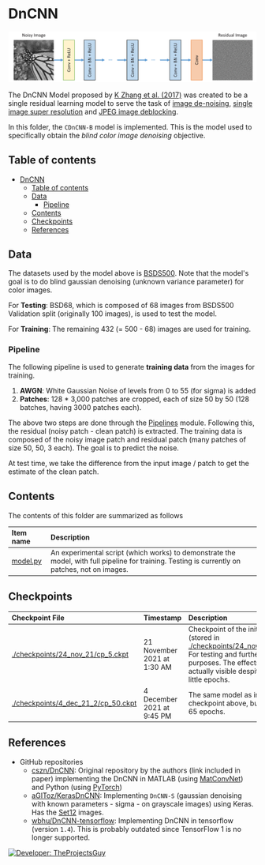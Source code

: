 # DnCNN

[![DnCNN Model Layout](./fig/model-layout.png)](https://academic.microsoft.com/paper/2508457857)

The DnCNN Model proposed by [K Zhang et al. (2017)](../../../Papers/README.md) was created to be a single residual learning model to serve the task of [image de-noising][image-denoising-reflink], [single image super resolution][sisr-reflink] and [JPEG image deblocking][jpeg-imdeblocking-reflink].

[image-denoising-reflink]: https://uwaterloo.ca/vision-image-processing-lab/research-demos/image-denoising
[sisr-reflink]: https://in.mathworks.com/help/images/single-image-super-resolution-using-deep-learning.html
[jpeg-imdeblocking-reflink]: https://in.mathworks.com/help/images/jpeg-image-deblocking-using-deep-learning.html

In this folder, the `CDnCNN-B` model is implemented. This is the model used to specifically obtain the _blind color image denoising_ objective.

## Table of contents

- [DnCNN](#dncnn)
    - [Table of contents](#table-of-contents)
    - [Data](#data)
        - [Pipeline](#pipeline)
    - [Contents](#contents)
    - [Checkpoints](#checkpoints)
    - [References](#references)

## Data

The datasets used by the model above is [BSDS500](./../../../DataLoaders/README.md). Note that the model's goal is to do blind gaussian denoising (unknown variance parameter) for color images.

For **Testing**: BSD68, which is composed of 68 images from BSDS500 Validation split (originally 100 images), is used to test the model.

For **Training**: The remaining 432 (= 500 - 68) images are used for training.

### Pipeline

The following pipeline is used to generate **training data** from the images for training.

1. **AWGN**: White Gaussian Noise of levels from 0 to 55 (for sigma) is added
2. **Patches**: 128 * 3,000 patches are cropped, each of size 50 by 50 (128 batches, having 3000 patches each).

The above two steps are done through the [Pipelines](../../../Pipelines/README.md) module. Following this, the residual (noisy patch - clean patch) is extracted. The training data is composed of the noisy image patch and residual patch (many patches of size 50, 50, 3 each). The goal is to predict the noise.

At test time, we take the difference from the input image / patch to get the estimate of the clean patch.

## Contents

The contents of this folder are summarized as follows

| Item name | Description |
| :--- | :--- |
| [model.py](./model.py) | An experimental script (which works) to demonstrate the model, with full pipeline for training. Testing is currently on patches, not on images. |

## Checkpoints

| Checkpoint File | Timestamp | Description |
| :--- | :---- | :---- |
| [./checkpoints/24_nov_21/cp_5.ckpt](./checkpoints/24_nov_21/README.txt) | 21 November 2021 at 1:30 AM | Checkpoint of the initial model (stored in [./checkpoints/24_nov_21/model](./checkpoints/24_nov_21/model/)). For testing and further training purposes. The effects are actually visible despite using so little epochs. |
| [./checkpoints/4_dec_21_2/cp_50.ckpt](./checkpoints/4_dec_21_2/README.txt) | 4 December 2021 at 9:45 PM | The same model as in the checkpoint above, but trained for 65 epochs. |

## References

- GitHub repositories
    - [cszn/DnCNN](https://github.com/cszn/DnCNN): Original repository by the authors (link included in paper) implementing the DnCNN in MATLAB (using [MatConvNet](https://www.vlfeat.org/matconvnet/)) and Python (using [PyTorch](https://pytorch.org/))
    - [aGIToz/KerasDnCNN](https://github.com/aGIToz/KerasDnCNN): Implementing `DnCNN-S` (gaussian denoising with known parameters - sigma - on grayscale images) using Keras. Has the [Set12](https://github.com/aGIToz/KerasDnCNN/tree/master/Set12) images.
    - [wbhu/DnCNN-tensorflow](https://github.com/wbhu/DnCNN-tensorflow): Implementing DnCNN in tensorflow (version `1.4`). This is probably outdated since TensorFlow 1 is no longer supported.

[![Developer: TheProjectsGuy](https://img.shields.io/badge/Developer-TheProjectsGuy-blue)](https://github.com/TheProjectsGuy)
